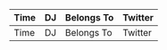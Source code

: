
| Time   | DJ     | Belongs To | Twitter |
| ------ | ------ | ------     | ------  |
| Time   | DJ     | Belongs To | Twitter |

